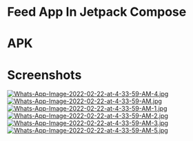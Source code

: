 # Feed App In Jetpack Compose
# APK
# Screenshots
[![Whats-App-Image-2022-02-22-at-4-33-59-AM-4.jpg](https://i.postimg.cc/L8Z55qQT/Whats-App-Image-2022-02-22-at-4-33-59-AM-4.jpg)](https://postimg.cc/k2qqh5m6)
[![Whats-App-Image-2022-02-22-at-4-33-59-AM.jpg](https://i.postimg.cc/pr4xMCvt/Whats-App-Image-2022-02-22-at-4-33-59-AM.jpg)](https://postimg.cc/7J3jggbB)
[![Whats-App-Image-2022-02-22-at-4-33-59-AM-1.jpg](https://i.postimg.cc/NF3hz08s/Whats-App-Image-2022-02-22-at-4-33-59-AM-1.jpg)](https://postimg.cc/FkVnfNn8)
[![Whats-App-Image-2022-02-22-at-4-33-59-AM-2.jpg](https://i.postimg.cc/3JGQDg7d/Whats-App-Image-2022-02-22-at-4-33-59-AM-2.jpg)](https://postimg.cc/gnGTCLxW)
[![Whats-App-Image-2022-02-22-at-4-33-59-AM-3.jpg](https://i.postimg.cc/V6v3stDs/Whats-App-Image-2022-02-22-at-4-33-59-AM-3.jpg)](https://postimg.cc/2bpH2Vsg)
[![Whats-App-Image-2022-02-22-at-4-33-59-AM-5.jpg](https://i.postimg.cc/2yBMhfsP/Whats-App-Image-2022-02-22-at-4-33-59-AM-5.jpg)](https://postimg.cc/64tMxF50)
